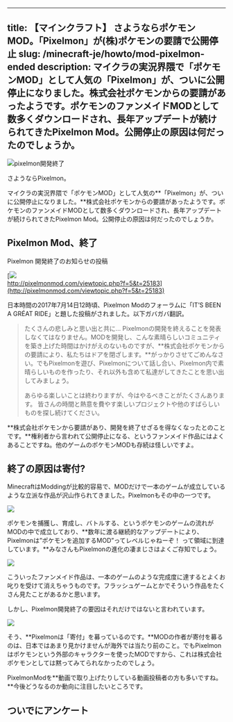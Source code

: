 
---
title: 【マインクラフト】 さようならポケモンMOD。「Pixelmon」が(株)ポケモンの要請で公開停止
slug: /minecraft-je/howto/mod-pixelmon-ended
description: マイクラの実況界隈で「ポケモンMOD」として人気の「Pixelmon」が、ついに公開停止になりました。株式会社ポケモンからの要請があったようです。ポケモンのファンメイドMODとして数多くダウンロードされ、長年アップデートが続けられてきたPixelmon Mod。公開停止の原因は何だったのでしょうか。
---

![pixelmon開発終了](https://cdn-ak.f.st-hatena.com/images/fotolife/s/sasigume/20210208/20210208181028.png)

さようならPixelmon。

マイクラの実況界隈で「ポケモンMOD」として人気の**「Pixelmon」が、ついに公開停止になりました。**株式会社ポケモンからの要請があったようです。ポケモンのファンメイドMODとして数多くダウンロードされ、長年アップデートが続けられてきたPixelmon Mod。公開停止の原因は何だったのでしょうか。

## Pixelmon Mod、終了

Pixelmon 開発終了のお知らせの投稿

[![](https://cdn-ak.f.st-hatena.com/images/fotolife/s/sasigume/20210208/20210208093223.png)  
http://pixelmonmod.com/viewtopic.php?f=5&t=25183](http://pixelmonmod.com/viewtopic.php?f=5&t=25183)

日本時間の2017年7月14日12時頃、Pixelmon Modのフォーラムに「IT’S BEEN A GRÉAT RIDE」と題した投稿がされました。以下ガバガバ翻訳。

> たくさんの悲しみと思い出と共に… Pixelmonの開発を終えることを発表しなくてはなりません。MODを開発し、こんな素晴らしいコミュニティを築き上げた時間はかけがえのないものですが、**株式会社ポケモンからの要請により、私たちはドアを閉ざします。**がっかりさせてごめんなさい。でもPixelmonを遊び、Pixelmonについて話し合い、Pixelmon内で素晴らしいものを作ったり、それ以外も含めて私達がしてきたことを思い出してみましょう。
> 
> あらゆる楽しいことは終わりますが、今はやるべきことがたくさんあります。 皆さんの時間と熱意を費やす楽しいプロジェクトや他のすばらしいものを探し続けてください。

**株式会社ポケモンから要請があり、開発を終了せざるを得なくなったとのことです。**権利者から言われて公開停止になる、というファンメイド作品にはよくあることですね。他のゲームのポケモンMODも存続は怪しいですよ。

## 終了の原因は寄付?

MinecraftはModdingが比較的容易で、MODだけで一本のゲームが成立しているような立派な作品が沢山作られてきました。Pixelmonもその中の一つです。

![](https://cdn-ak.f.st-hatena.com/images/fotolife/s/sasigume/20210208/20210208093237.png)

ポケモンを捕獲し、育成し、バトルする、というポケモンのゲームの流れがMODの中で成立しており、**数年に渡る継続的なアップデートにより、Pixelmonは”ポケモンを追加するMOD”ってレベルじゃねーぞ！ って領域に到達しています。**みなさんもPixelmonの進化の凄まじさはよくご存知でしょう。

![](https://cdn-ak.f.st-hatena.com/images/fotolife/s/sasigume/20210208/20210208093233.png)

こういったファンメイド作品は、一本のゲームのような完成度に達するとよくお叱りを受けて消えちゃうものです。フラッシュゲームとかでそういう作品をたくさん見たことがあるかと思います。

しかし、Pixelmon開発終了の要因はそれだけではないと言われています。

![](https://cdn-ak.f.st-hatena.com/images/fotolife/s/sasigume/20210208/20210208093227.png)

そう、**Pixelmonは「寄付」を募っているのです。**MODの作者が寄付を募るのは、日本ではあまり見かけませんが海外では当たり前のこと。でもPixelmonはポケモンという外部のキャラクターを使ったMODですから、これは株式会社ポケモンとしては黙ってみてられなかったのでしょう。

PixelmonModを**動画で取り上げたりしている動画投稿者の方も多いですね。**今後どうなるのか動向に注目したいところです。

## ついでにアンケート
